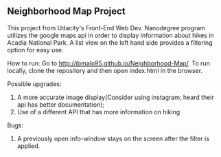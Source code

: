 ## Neighborhood Map Project
  This project from Udacity's Front-End Web Dev. Nanodegree program utilizes the
google maps api in order to display information about hikes in Acadia National
Park. A list view on the left hand side provides a filtering option for easy use.

How to run:
  Go to http://ibmalo95.github.io/Neighborhood-Map/.
  To run locally, clone the repository and then open index.html in the browser.

Possible upgrades:
  1. A more accurate image display(Consider using instagram; heard their api has
    better documentation);
  2. Use of a different API that has more information on hiking

Bugs:
  1. A previously open info-window stays on the screen after the filter is
    applied.
